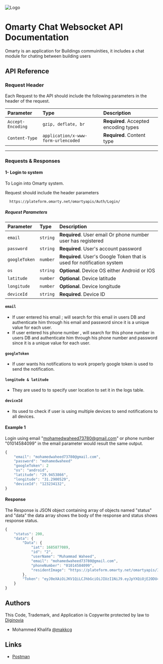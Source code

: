 

![Logo](https://omarty.net/wp-content/uploads/2023/03/cropped-omarty_logo_80h.png)


# Omarty Chat Websocket API Documentation

Omarty is an application for Buildings commuinities, it includes a chat module for chating between building users




## API Reference

### **Request Header**
Each Request to the API should include the following parameters in the header of the request.

| Parameter | Type     | Description                |
| :-------- | :------- | :------------------------- |
| `Accept-Encoding` | `gzip, deflate, br` | **Required**. Accepted encoding types |
| `Content-Type` | `application/x-www-form-urlencoded` | **Required**. Content type|
------------------------------
### **Requests & Responses**

#### **1- Login to system**
To Login into Omarty system.

Request should include the header parameters

```http
  https://plateform.omarty.net/omartyapis/Auth/Login/
```
##### **Request Parameters**

| Parameter | Type     | Description                       |
| :-------- | :------- | :-------------------------------- |
| `email` | `string` | **Required**. User email Or phone number user has registered|
| `password` | `string` | **Required**. User's account password|
| `googleToken` | `number` | **Required**. User's Google Token that is used for notification system|
| `os` | `string` | **Optional**. Device OS either Android or IOS|
| `latitude` | `number` | **Optional**. Device latitude|
| `longitude` | `number` | **Optional**. Device longitude|
| `deviceId` | `string` | **Required**. Device ID|

#### `email`

- If user entered his email ; will search for this email in users DB and authenticate him through his email and password since it is a unique value for each user.
- If user entered his phone number , will search for this phone number in users DB and authenticate him through his phone number and password since it is a unique value for each user.

#### `googleToken`

- If user wants his notifications to work properly google token is used to send the notification.

#### `longitude & latitude`

- They are used to to specify user location to set it in the logs table.

#### `deviceId`

- Its used to check if user is using multiple devices to send notifications to all devices.

#### Example 1
Login using email "mohamedwaheed73780@gmail.com" or phone number "01014584099" in the email parameter would result the same output.

```javascript
{
	"email": "mohamedwaheed73780@gmail.com",
	"password": "mohamedwaheed"
	"googleToken": 2
	"os": "android",
	"latitude": "29.9453866",
	"longitude": "31.2900529",
	"deviceId": "123234132",
}
```

#### Response
The Response is JSON object containing array of objects named "status" and "data" the data array shows the body of the response and status shows response status.
```javascript
{
    "status": 200,
    "data": {
        "Data": {
            "iat": 1685877089,
            "id": "2",
            "userName": "Muhammad Waheed",
            "email": "mohamedwaheed73780@gmail.com",
            "phoneNumber": "01014584099",
            "residentImage": "https://plateform.omarty.net/omartyapis/Images/profilePictures/"
        },
        "Token": "eyJ0eXAiOiJKV1QiLCJhbGciOiJIUzI1NiJ9.eyJpYXQiOjE2ODU4NzcwODksImlkIjoiMiIsInVzZXJOYW1lIjoiTXVoYW1tYWQgV2FoZWVkIiwiZW1haWwiOiJtb2hhbWVkd2FoZWVkNzM3ODBAZ21haWwuY29tIiwicGhvbmVOdW1iZXIiOiIwMTAxNDU4NDA5OSIsInJlc2lkZW50SW1hZ2UiOiJodHRwczovL3BsYXRlZm9ybS5vbWFydHkubmV0L29tYXJ0eWFwaXMvSW1hZ2VzL3Byb2ZpbGVQaWN0dXJlcy8ifQ.zwH6Xsh4ojFQ0JYSCYecH61ibYMr3eGBB6hCgNYvvvg"
    }
}
```

## Authors

This Code, Trademark, and Application is Copywrite protected by law to [Diginovia](https://diginovia.com/)
- Mohammed Khalifa [@makkcg](https://github.com/makkcg)

## Links

- [Postman](https://omarty.postman.co/workspace/Omarty-Workspace-VPS~7efc4af7-9f9e-48ce-a5b5-d127cfd455b1/overview)

